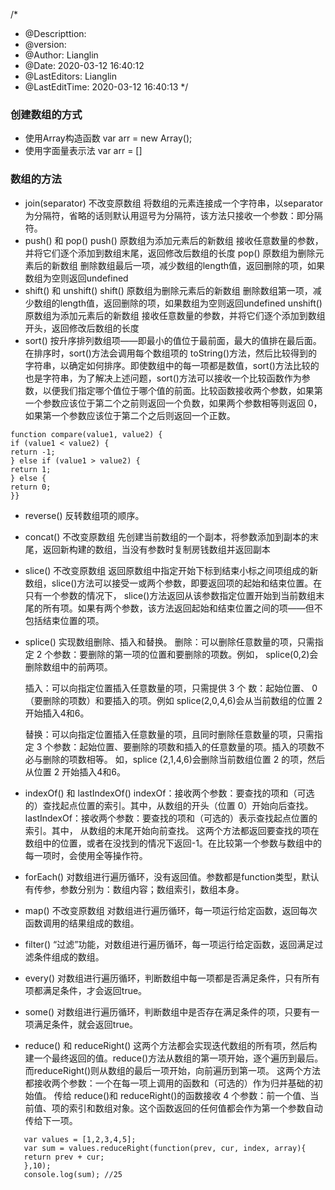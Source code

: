 <!--
 * @Descripttion: 
 * @version: 
 * @Author: Lianglin
 * @Date: 2020-03-12 16:40:12
 * @LastEditors: Lianglin
 * @LastEditTime: 2020-03-12 17:26:32
 -->
/*
 * @Descripttion: 
 * @version: 
 * @Author: Lianglin
 * @Date: 2020-03-12 16:40:12
 * @LastEditors: Lianglin
 * @LastEditTime: 2020-03-12 16:40:13
 */
### 创建数组的方式
- 使用Array构造函数
  var arr = new Array();
- 使用字面量表示法
  var arr = []
### 数组的方法
- join(separator)   不改变原数组
  将数组的元素连接成一个字符串，以separator为分隔符，省略的话则默认用逗号为分隔符，该方法只接收一个参数：即分隔符。
- push() 和 pop()
  push()  原数组为添加元素后的新数组
  接收任意数量的参数，并将它们逐个添加到数组末尾，返回修改后数组的长度
  pop()   原数组为删除元素后的新数组
  删除数组最后一项，减少数组的length值，返回删除的项，如果数组为空则返回undefined
- shift() 和 unshift()
  shift() 原数组为删除元素后的新数组
  删除数组第一项，减少数组的length值，返回删除的项，如果数组为空则返回undefined
  unshift() 原数组为添加元素后的新数组
  接收任意数量的参数，并将它们逐个添加到数组开头，返回修改后数组的长度
- sort() 按升序排列数组项——即最小的值位于最前面，最大的值排在最后面。在排序时，sort()方法会调用每个数组项的 toString()方法，然后比较得到的字符串，以确定如何排序。即使数组中的每一项都是数值，sort()方法比较的也是字符串，为了解决上述问题，sort()方法可以接收一个比较函数作为参数，以便我们指定哪个值位于哪个值的前面。比较函数接收两个参数，如果第一个参数应该位于第二个之前则返回一个负数，如果两个参数相等则返回 0，如果第一个参数应该位于第二个之后则返回一个正数。
```
function compare(value1, value2) {
if (value1 < value2) {
return -1;
} else if (value1 > value2) {
return 1;
} else {
return 0;
}}
```
- reverse() 反转数组项的顺序。
- concat() 不改变原数组
  先创建当前数组的一个副本，将参数添加到副本的末尾，返回新构建的数组，当没有参数时复制房钱数组并返回副本
- slice() 不改变原数组
  返回原数组中指定开始下标到结束小标之间项组成的新数组，slice()方法可以接受一或两个参数，即要返回项的起始和结束位置。在只有一个参数的情况下， slice()方法返回从该参数指定位置开始到当前数组末尾的所有项。如果有两个参数，该方法返回起始和结束位置之间的项——但不包括结束位置的项。
- splice()  实现数组删除、插入和替换。
  删除：可以删除任意数量的项，只需指定 2 个参数：要删除的第一项的位置和要删除的项数。例如， splice(0,2)会删除数组中的前两项。
  
  插入：可以向指定位置插入任意数量的项，只需提供 3 个  数：起始位置、 0（要删除的项数）和要插入的项。例如  splice(2,0,4,6)会从当前数组的位置 2 开始插入4和6。

  替换：可以向指定位置插入任意数量的项，且同时删除任意数量的项，只需指定 3 个参数：起始位置、要删除的项数和插入的任意数量的项。插入的项数不必与删除的项数相等。  如，splice (2,1,4,6)会删除当前数组位置 2 的项，然后从位置 2 开始插入4和6。
- indexOf() 和 lastIndexOf()
  indexOf：接收两个参数：要查找的项和（可选的）查找起点位置的索引。其中，从数组的开头（位置 0）开始向后查找。 
  lastIndexOf：接收两个参数：要查找的项和（可选的）表示查找起点位置的索引。其中， 从数组的末尾开始向前查找。
  这两个方法都返回要查找的项在数组中的位置，或者在没找到的情况下返回-1。在比较第一个参数与数组中的每一项时，会使用全等操作符。
- forEach()
  对数组进行遍历循环，没有返回值。参数都是function类型，默认有传参，参数分别为：数组内容；数组索引，数组本身。
- map() 不改变原数组
  对数组进行遍历循环，每一项运行给定函数，返回每次函数调用的结果组成的数组。
- filter() 
  “过滤”功能，对数组进行遍历循环，每一项运行给定函数，返回满足过滤条件组成的数组。
- every() 
  对数组进行遍历循环，判断数组中每一项都是否满足条件，只有所有项都满足条件，才会返回true。
- some() 
  对数组进行遍历循环，判断数组中是否存在满足条件的项，只要有一项满足条件，就会返回true。
- reduce() 和 reduceRight()
  这两个方法都会实现迭代数组的所有项，然后构建一个最终返回的值。reduce()方法从数组的第一项开始，逐个遍历到最后。而reduceRight()则从数组的最后一项开始，向前遍历到第一项。
  这两个方法都接收两个参数：一个在每一项上调用的函数和（可选的）作为归并基础的初始值。
  传给 reduce()和 reduceRight()的函数接收 4 个参数：前一个值、当前值、项的索引和数组对象。这个函数返回的任何值都会作为第一个参数自动传给下一项。
 ```
    var values = [1,2,3,4,5];
    var sum = values.reduceRight(function(prev, cur, index, array){
    return prev + cur;
    },10);
    console.log(sum); //25
```
